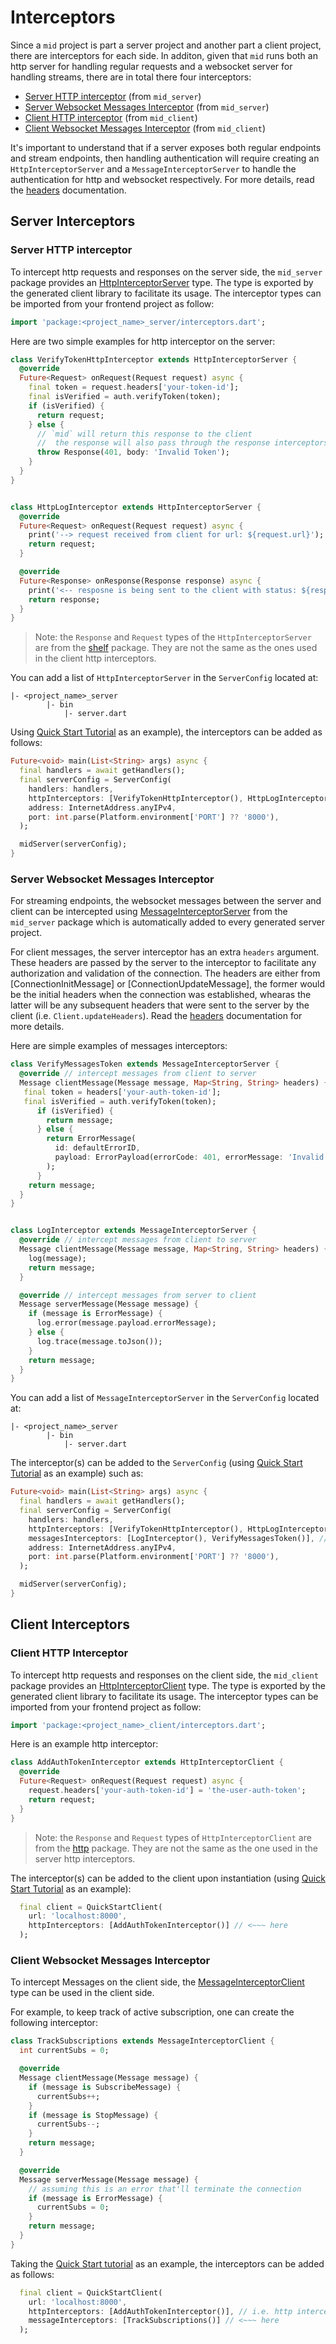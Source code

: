# Interceptors

Since a `mid` project is part a server project and another part a client project, there are interceptors for each side. In additon, given that `mid` runs both an http server for handling regular requests and a websocket server for handling streams, there are in total there four interceptors:

- [Server HTTP interceptor](#server-http-interceptor) (from `mid_server`)
- [Server Websocket Messages Interceptor](#server-websocket-messages-interceptor) (from `mid_server`)
- [Client HTTP interceptor](#client-http-interceptor) (from `mid_client`)
- [Client Websocket Messages Interceptor](#client-websocket-messages-interceptor) (from `mid_client`)


It's important to understand that if a server exposes both regular endpoints and stream endpoints, then handling authentication will require creating an `HttpInterceptorServer` and a `MessageInterceptorServer` to handle the authentication for http and websocket respectively. For more details, read the [headers][] documentation.

[headers]: https://github.com/osaxma/mid/blob/main/docs/headers.md


## Server Interceptors 

### Server HTTP interceptor

To intercept http requests and responses on the server side, the `mid_server` package provides an [HttpInterceptorServer][] type. The type is exported by the generated client library to facilitate its usage. The interceptor types can be imported from your frontend project as follow:
```dart
import 'package:<project_name>_server/interceptors.dart'; 
```

[HttpInterceptorServer]: https://github.com/osaxma/mid/blob/main/packages/mid_server/lib/src/interceptor.dart

Here are two simple examples for http interceptor on the server:

```dart
class VerifyTokenHttpInterceptor extends HttpInterceptorServer {
  @override
  Future<Request> onRequest(Request request) async {
    final token = request.headers['your-token-id'];
    final isVerified = auth.verifyToken(token);
    if (isVerified) {
      return request;
    } else {
      // `mid` will return this response to the client
      //  the response will also pass through the response interceptors
      throw Response(401, body: 'Invalid Token');
    }
  }
}


class HttpLogInterceptor extends HttpInterceptorServer {
  @override
  Future<Request> onRequest(Request request) async {
    print('--> request received from client for url: ${request.url}');
    return request;
  }

  @override
  Future<Response> onResponse(Response response) async {
    print('<-- resposne is being sent to the client with status: ${response.statusCode}');
    return response;
  }
}
```

> Note: the `Response` and `Request` types of the `HttpInterceptorServer` are from the [shelf] package. They are not the same as the ones used in the client http interceptors.


You can add a list of `HttpInterceptorServer` in the `ServerConfig` located at:

```
|- <project_name>_server
        |- bin
            |- server.dart 
```

Using [Quick Start Tutorial][] as an example), the interceptors can be added as follows:

```dart
Future<void> main(List<String> args) async {
  final handlers = await getHandlers();
  final serverConfig = ServerConfig(
    handlers: handlers, 
    httpInterceptors: [VerifyTokenHttpInterceptor(), HttpLogInterceptor()], 
    address: InternetAddress.anyIPv4,
    port: int.parse(Platform.environment['PORT'] ?? '8000'),
  );

  midServer(serverConfig);
}
```


### Server Websocket Messages Interceptor

For streaming endpoints, the websocket messages between the server and client can be intercepted using [MessageInterceptorServer][] from the `mid_server` package which is automatically added to every generated server project. 

For client messages, the server interceptor has an extra `headers` argument. These headers are passed by the server to the interceptor to facilitate any authorization and validation of the connection. The headers are either from [ConnectionInitMessage] or [ConnectionUpdateMessage], the former would be the initial headers when the connection was established, whearas the latter will be any subsequent headers that were sent to the server by the client (i.e. `Client.updateHeaders`). Read the [headers][] documentation for more details. 

[MessageInterceptorServer]: https://github.com/osaxma/mid/blob/main/packages/mid_server/lib/src/interceptor.dart

Here are simple examples of messages interceptors:

```dart
class VerifyMessagesToken extends MessageInterceptorServer {
  @override // intercept messages from client to server
  Message clientMessage(Message message, Map<String, String> headers) {
   final token = headers['your-auth-token-id'];
   final isVerified = auth.verifyToken(token);
      if (isVerified) {
        return message;
      } else {
        return ErrorMessage(
          id: defaultErrorID,
          payload: ErrorPayload(errorCode: 401, errorMessage: 'Invalid Token'),
        );
      }
    return message;
  }
}


class LogInterceptor extends MessageInterceptorServer {
  @override // intercept messages from client to server
  Message clientMessage(Message message, Map<String, String> headers) {
    log(message);
    return message;
  }

  @override // intercept messages from server to client
  Message serverMessage(Message message) {
    if (message is ErrorMessage) {
      log.error(message.payload.errorMessage);
    } else {
      log.trace(message.toJson());
    }
    return message;
  }
}
```

You can add a list of `MessageInterceptorServer` in the `ServerConfig` located at:

```
|- <project_name>_server
        |- bin
            |- server.dart 
```

The interceptor(s) can be added to the `ServerConfig` (using [Quick Start Tutorial][] as an example) such as:

```dart
Future<void> main(List<String> args) async {
  final handlers = await getHandlers();
  final serverConfig = ServerConfig(
    handlers: handlers, 
    httpInterceptors: [VerifyTokenHttpInterceptor(), HttpLogInterceptor()], 
    messagesInterceptors: [LogInterceptor(), VerifyMessagesToken()], // <~~~ here
    address: InternetAddress.anyIPv4,
    port: int.parse(Platform.environment['PORT'] ?? '8000'),
  );

  midServer(serverConfig);
}
```
 


## Client Interceptors 

### Client HTTP Interceptor
To intercept http requests and responses on the client side, the `mid_client` package provides an [HttpInterceptorClient][] type. The type is exported by the generated client library to facilitate its usage. The interceptor types can be imported from your frontend project as follow:
```dart
import 'package:<project_name>_client/interceptors.dart'; 
```

[HttpInterceptorClient]: https://github.com/osaxma/mid/blob/main/packages/mid_client/lib/src/interceptor.dart

Here is an example http interceptor:

```dart
class AddAuthTokenInterceptor extends HttpInterceptorClient {
  @override
  Future<Request> onRequest(Request request) async {
    request.headers['your-auth-token-id'] = 'the-user-auth-token';
    return request;
  }
}
```

> Note: the `Response` and `Request` types of `HttpInterceptorClient` are from the [http] package. They are not the same as the one used in the server http interceptors. 


The interceptor(s) can be added to the client upon instantiation (using [Quick Start Tutorial][] as an example):

```dart
  final client = QuickStartClient(
    url: 'localhost:8000',
    httpInterceptors: [AddAuthTokenInterceptor()] // <~~~ here
  );
```

### Client Websocket Messages Interceptor

To intercept Messages on the client side, the [MessageInterceptorClient][] type can be used in the client side. 

[MessageInterceptorClient]: https://github.com/osaxma/mid/blob/main/packages/mid_client/lib/src/interceptor.dart

For example, to keep track of active subscription, one can create the following interceptor:

```dart
class TrackSubscriptions extends MessageInterceptorClient {
  int currentSubs = 0;

  @override
  Message clientMessage(Message message) {
    if (message is SubscribeMessage) {
      currentSubs++;
    }
    if (message is StopMessage) {
      currentSubs--;
    }
    return message;
  }

  @override
  Message serverMessage(Message message) {
    // assuming this is an error that'll terminate the connection
    if (message is ErrorMessage) {
      currentSubs = 0;
    }
    return message;
  }
} 
```


Taking the [Quick Start tutorial][] as an example, the interceptors can be added as follows:

```dart
  final client = QuickStartClient(
    url: 'localhost:8000',
    httpInterceptors: [AddAuthTokenInterceptor()], // i.e. http interceptor
    messageInterceptors: [TrackSubscriptions()] // <~~~ here
  );
```


[Quick Start Tutorial]: https://github.com/osaxma/mid/tree/main/tutorials/quick_start
[shelf]: https://pub.dev/packages/shelf
[http]: https://pub.dev/packages/http